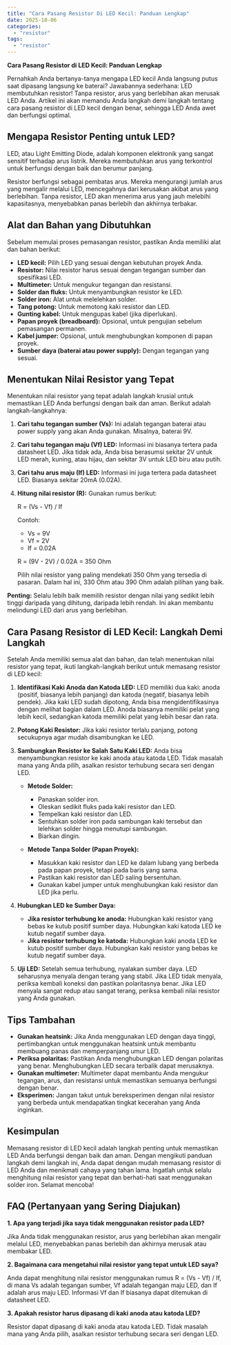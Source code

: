 ```yaml
---
title: "Cara Pasang Resistor Di LED Kecil: Panduan Lengkap"
date: 2025-10-06
categories: 
  - "resistor"
tags: 
  - "resistor"
---
```


**Cara Pasang Resistor di LED Kecil: Panduan Lengkap**

Pernahkah Anda bertanya-tanya mengapa LED kecil Anda langsung putus saat dipasang langsung ke baterai? Jawabannya sederhana: LED membutuhkan resistor! Tanpa resistor, arus yang berlebihan akan merusak LED Anda. Artikel ini akan memandu Anda langkah demi langkah tentang cara pasang resistor di LED kecil dengan benar, sehingga LED Anda awet dan berfungsi optimal.

## Mengapa Resistor Penting untuk LED?

LED, atau Light Emitting Diode, adalah komponen elektronik yang sangat sensitif terhadap arus listrik. Mereka membutuhkan arus yang terkontrol untuk berfungsi dengan baik dan berumur panjang.

Resistor berfungsi sebagai pembatas arus. Mereka mengurangi jumlah arus yang mengalir melalui LED, mencegahnya dari kerusakan akibat arus yang berlebihan. Tanpa resistor, LED akan menerima arus yang jauh melebihi kapasitasnya, menyebabkan panas berlebih dan akhirnya terbakar.

## Alat dan Bahan yang Dibutuhkan

Sebelum memulai proses pemasangan resistor, pastikan Anda memiliki alat dan bahan berikut:

- **LED kecil:** Pilih LED yang sesuai dengan kebutuhan proyek Anda.
- **Resistor:** Nilai resistor harus sesuai dengan tegangan sumber dan spesifikasi LED.
- **Multimeter:** Untuk mengukur tegangan dan resistansi.
- **Solder dan fluks:** Untuk menyambungkan resistor ke LED.
- **Solder iron:** Alat untuk melelehkan solder.
- **Tang potong:** Untuk memotong kaki resistor dan LED.
- **Gunting kabel:** Untuk mengupas kabel (jika diperlukan).
- **Papan proyek (breadboard):** Opsional, untuk pengujian sebelum pemasangan permanen.
- **Kabel jumper:** Opsional, untuk menghubungkan komponen di papan proyek.
- **Sumber daya (baterai atau power supply):** Dengan tegangan yang sesuai.

## Menentukan Nilai Resistor yang Tepat

Menentukan nilai resistor yang tepat adalah langkah krusial untuk memastikan LED Anda berfungsi dengan baik dan aman. Berikut adalah langkah-langkahnya:

1. **Cari tahu tegangan sumber (Vs):** Ini adalah tegangan baterai atau power supply yang akan Anda gunakan. Misalnya, baterai 9V.
2. **Cari tahu tegangan maju (Vf) LED:** Informasi ini biasanya tertera pada datasheet LED. Jika tidak ada, Anda bisa berasumsi sekitar 2V untuk LED merah, kuning, atau hijau, dan sekitar 3V untuk LED biru atau putih.
3. **Cari tahu arus maju (If) LED:** Informasi ini juga tertera pada datasheet LED. Biasanya sekitar 20mA (0.02A).
4. **Hitung nilai resistor (R):** Gunakan rumus berikut:
    
    R = (Vs - Vf) / If
    
    Contoh:
    
    - Vs = 9V
    - Vf = 2V
    - If = 0.02A
    
    R = (9V - 2V) / 0.02A = 350 Ohm
    
    Pilih nilai resistor yang paling mendekati 350 Ohm yang tersedia di pasaran. Dalam hal ini, 330 Ohm atau 390 Ohm adalah pilihan yang baik.
    

**Penting:** Selalu lebih baik memilih resistor dengan nilai yang sedikit lebih tinggi daripada yang dihitung, daripada lebih rendah. Ini akan membantu melindungi LED dari arus yang berlebihan.

## Cara Pasang Resistor di LED Kecil: Langkah Demi Langkah

Setelah Anda memiliki semua alat dan bahan, dan telah menentukan nilai resistor yang tepat, ikuti langkah-langkah berikut untuk memasang resistor di LED kecil:

1. **Identifikasi Kaki Anoda dan Katoda LED:** LED memiliki dua kaki: anoda (positif, biasanya lebih panjang) dan katoda (negatif, biasanya lebih pendek). Jika kaki LED sudah dipotong, Anda bisa mengidentifikasinya dengan melihat bagian dalam LED. Anoda biasanya memiliki pelat yang lebih kecil, sedangkan katoda memiliki pelat yang lebih besar dan rata.
    
2. **Potong Kaki Resistor:** Jika kaki resistor terlalu panjang, potong secukupnya agar mudah disambungkan ke LED.
    
3. **Sambungkan Resistor ke Salah Satu Kaki LED:** Anda bisa menyambungkan resistor ke kaki anoda atau katoda LED. Tidak masalah mana yang Anda pilih, asalkan resistor terhubung secara seri dengan LED.
    
    - **Metode Solder:**
        
        - Panaskan solder iron.
        - Oleskan sedikit fluks pada kaki resistor dan LED.
        - Tempelkan kaki resistor dan LED.
        - Sentuhkan solder iron pada sambungan kaki tersebut dan lelehkan solder hingga menutupi sambungan.
        - Biarkan dingin.
    - **Metode Tanpa Solder (Papan Proyek):**
        
        - Masukkan kaki resistor dan LED ke dalam lubang yang berbeda pada papan proyek, tetapi pada baris yang sama.
        - Pastikan kaki resistor dan LED saling bersentuhan.
        - Gunakan kabel jumper untuk menghubungkan kaki resistor dan LED jika perlu.
4. **Hubungkan LED ke Sumber Daya:**
    
    - **Jika resistor terhubung ke anoda:** Hubungkan kaki resistor yang bebas ke kutub positif sumber daya. Hubungkan kaki katoda LED ke kutub negatif sumber daya.
    - **Jika resistor terhubung ke katoda:** Hubungkan kaki anoda LED ke kutub positif sumber daya. Hubungkan kaki resistor yang bebas ke kutub negatif sumber daya.
5. **Uji LED:** Setelah semua terhubung, nyalakan sumber daya. LED seharusnya menyala dengan terang yang stabil. Jika LED tidak menyala, periksa kembali koneksi dan pastikan polaritasnya benar. Jika LED menyala sangat redup atau sangat terang, periksa kembali nilai resistor yang Anda gunakan.
    

## Tips Tambahan

- **Gunakan heatsink:** Jika Anda menggunakan LED dengan daya tinggi, pertimbangkan untuk menggunakan heatsink untuk membantu membuang panas dan memperpanjang umur LED.
- **Periksa polaritas:** Pastikan Anda menghubungkan LED dengan polaritas yang benar. Menghubungkan LED secara terbalik dapat merusaknya.
- **Gunakan multimeter:** Multimeter dapat membantu Anda mengukur tegangan, arus, dan resistansi untuk memastikan semuanya berfungsi dengan benar.
- **Eksperimen:** Jangan takut untuk bereksperimen dengan nilai resistor yang berbeda untuk mendapatkan tingkat kecerahan yang Anda inginkan.

## Kesimpulan

Memasang resistor di LED kecil adalah langkah penting untuk memastikan LED Anda berfungsi dengan baik dan aman. Dengan mengikuti panduan langkah demi langkah ini, Anda dapat dengan mudah memasang resistor di LED Anda dan menikmati cahaya yang tahan lama. Ingatlah untuk selalu menghitung nilai resistor yang tepat dan berhati-hati saat menggunakan solder iron. Selamat mencoba!

## FAQ (Pertanyaan yang Sering Diajukan)

**1\. Apa yang terjadi jika saya tidak menggunakan resistor pada LED?**

Jika Anda tidak menggunakan resistor, arus yang berlebihan akan mengalir melalui LED, menyebabkan panas berlebih dan akhirnya merusak atau membakar LED.

**2\. Bagaimana cara mengetahui nilai resistor yang tepat untuk LED saya?**

Anda dapat menghitung nilai resistor menggunakan rumus R = (Vs - Vf) / If, di mana Vs adalah tegangan sumber, Vf adalah tegangan maju LED, dan If adalah arus maju LED. Informasi Vf dan If biasanya dapat ditemukan di datasheet LED.

**3\. Apakah resistor harus dipasang di kaki anoda atau katoda LED?**

Resistor dapat dipasang di kaki anoda atau katoda LED. Tidak masalah mana yang Anda pilih, asalkan resistor terhubung secara seri dengan LED.
